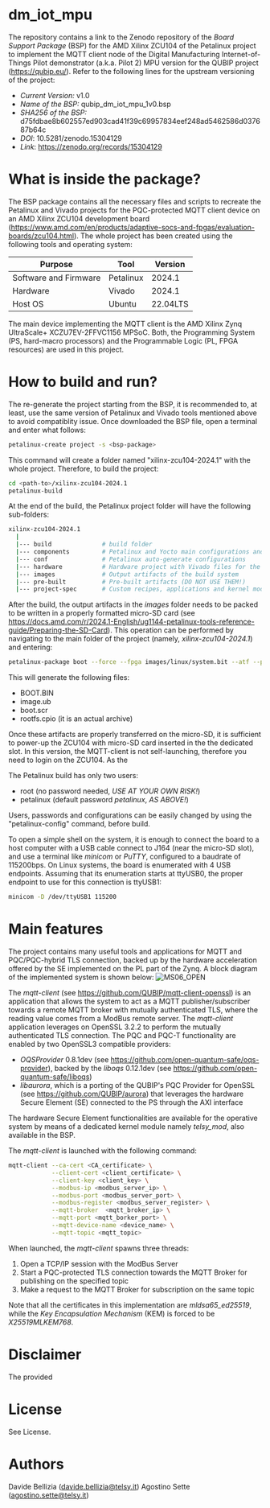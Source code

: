 # dm_iot_mpu
The repository contains a link to the Zenodo repository of the *Board Support Package* (BSP) for the AMD Xilinx ZCU104 of the Petalinux project to implement the MQTT client node of the Digital Manufacturing Internet-of-Things Pilot demonstrator (a.k.a. Pilot 2) MPU version for the QUBIP project (https://qubip.eu/). Refer to the following lines for the upstream versioning of the project:

* *Current Version:* v1.0
* *Name of the BSP:* qubip_dm_iot_mpu_1v0.bsp
* *SHA256 of the BSP:* d75fdbae8b602557ed903cad41f39c69957834eef248ad5462586d037687b64c
* *DOI*: 10.5281/zenodo.15304129
* *Link*: https://zenodo.org/records/15304129

# What is inside the package?
The BSP package contains all the necessary files and scripts to recreate the Petalinux and Vivado projects for the PQC-protected MQTT client device on an AMD Xilinx ZCU104 development board (https://www.amd.com/en/products/adaptive-socs-and-fpgas/evaluation-boards/zcu104.html). The whole project has been created using the following tools and operating system:

| Purpose | Tool | Version |
| --- | --- | --- |
| Software and Firmware | Petalinux | 2024.1 |
| Hardware | Vivado | 2024.1 |
| Host OS | Ubuntu | 22.04LTS |

The main device implementing the MQTT client is the AMD Xilinx Zynq UltraScale+ XCZU7EV-2FFVC1156 MPSoC. Both, the Programming System (PS, hard-macro processors) and the Programmable Logic (PL, FPGA resources) are used in this project.

# How to build and run?
The re-generate the project starting from the BSP, it is recommended to, at least, use the same version of Petalinux and Vivado tools mentioned above to avoid compatiblity issue. Once downloaded the BSP file, open a terminal and enter what follows:

```bash
petalinux-create project -s <bsp-package>
```
This command will create a folder named "xilinx-zcu104-2024.1" with the whole project. Therefore, to build the project:

```bash
cd <path-to>/xilinx-zcu104-2024.1
petalinux-build
```

At the end of the build, the Petalinux project folder will have the following sub-folders:

```bash
xilinx-zcu104-2024.1
  |
  |--- build              # build folder
  |--- components         # Petalinux and Yocto main configurations and recipes
  |--- conf               # Petalinux auto-generate configurations
  |--- hardware           # Hardware project with Vivado files for the FPGA part (PL) of the project
  |--- images             # Output artifacts of the build system
  |--- pre-built          # Pre-built artifacts (DO NOT USE THEM!)
  |--- project-spec       # Custom recipes, applications and kernel modules

```

After the build, the output artifacts in the _images_ folder needs to be packed to be written in a properly formatted micro-SD card (see https://docs.amd.com/r/2024.1-English/ug1144-petalinux-tools-reference-guide/Preparing-the-SD-Card). This operation can be performed by navigating to the main folder of the project (namely, _xilinx-zcu104-2024.1_) and entering:

```bash
petalinux-package boot --force --fpga images/linux/system.bit --atf --psmfw --u-boot --dtb
```
This will generate the following files:
* BOOT.BIN
* image.ub
* boot.scr
* rootfs.cpio (it is an actual archive)

Once these artifacts are properly transferred on the micro-SD, it is sufficient to power-up the ZCU104 with micro-SD card inserted in the the dedicated slot. In this version, the MQTT-client is not self-launching, therefore you need to login on the ZCU104. As the 

The Petalinux build has only two users:
* root (no password needed, *USE AT YOUR OWN RISK!*)
* petalinux (default password _petalinux_, *AS ABOVE!*)

Users, passwords and configurations can be easily changed by using the "petalinux-config" command, before build. 

To open a simple shell on the system, it is enough to connect the board to a host computer with a USB cable connect to J164 (near the micro-SD slot), and use a terminal like _minicom_ or _PuTTY_, configured to a baudrate of 115200bps. On Linux systems, the board is enumerated with 4 USB endpoints. Assuming that its enumeration starts at ttyUSB0, the proper endpoint to use for this connection is ttyUSB1:

```bash
minicom -D /dev/ttyUSB1 115200
```

# Main features
The project contains many useful tools and applications for MQTT and PQC/PQC-hybrid TLS connection, backed up by the hardware acceleration offered by the SE implemented on the PL part of the Zynq. A block diagram of the implemented system is shown below:
![MS06_OPEN](https://github.com/user-attachments/assets/cbc5c37c-6c4e-4739-9453-504aa4ae2e40)

The *mqtt-client* (see https://github.com/QUBIP/mqtt-client-openssl) is an application that allows the system to act as a MQTT publisher/subscriber towards a remote MQTT broker with mutually authenticated TLS, where the reading value comes from a ModBus remote server. The *mqtt-client* application leverages on OpenSSL 3.2.2 to perform the mutually authenticated TLS connection. The PQC and PQC-T functionality are enabled by two OpenSSL3 compatible providers:
* _OQSProvider_ 0.8.1dev (see https://github.com/open-quantum-safe/oqs-provider), backed by the _liboqs_ 0.12.1dev (see https://github.com/open-quantum-safe/liboqs)
* *libaurora*, which is a porting of the QUBIP's PQC Provider for OpenSSL (see https://github.com/QUBIP/aurora) that leverages the hardware Secure Element (SE) connected to the PS through the AXI interface

The hardware Secure Element functionalities are available for the operative system by means of a dedicated kernel module namely *telsy_mod*, also available in the BSP.

The *mqtt-client* is launched with the following command:

```bash
mqtt-client --ca-cert <CA_certificate> \
            --client-cert <client_certificate> \
            --client-key <client_key> \
            --modbus-ip <modbus_server_ip> \
            --modbus-port <modbus_server_port> \
            --modbus-register <modbus_server_register> \
            --mqtt-broker  <mqtt_broker_ip> \
            --mqtt-port <mqtt_borker_port> \
            --mqtt-device-name <device_name> \
            --mqtt-topic <mqtt_topic>
```

When launched, the *mqtt-client* spawns three threads:
1. Open a TCP/IP session with the ModBus Server
2. Start a PQC-protected TLS connection towards the MQTT Broker for publishing on the specified topic
3. Make a request to the MQTT Broker for subscription on the same topic

Note that all the certificates in this implementation are *mldsa65_ed25519*, while the *Key Encapsulation Mechanism* (KEM) is forced to be *X25519MLKEM768*.

# Disclaimer
The provided

# License
See License.

# Authors
Davide Bellizia (davide.bellizia@telsy.it)
Agostino Sette (agostino.sette@telsy.it)







